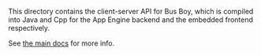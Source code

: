 This directory contains the client-server API for Bus Boy, which is compiled
into Java and Cpp for the App Engine backend and the embedded frontend
respectively.

See [the main docs](../docs/index.md) for more info.
